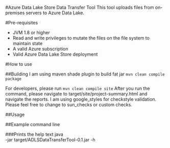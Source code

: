 #Azure Data Lake Store Data Transfer Tool
This tool uploads files from on-premises servers to Azure Data Lake.

#Pre-requisites
- JVM 1.8 or higher
- Read and write privileges to mutate the files on the file system to maintain state
- A valid Azure subscription
- Valid Azure Data Lake Store deployment

#How to use

##Building
I am using maven shade plugin to build fat jar
`mvn clean compile package`

For developers, please run
`mvn clean compile site`
After you run the command, please navigate to target/site/project-summary.html and 
navigate the reports. I am using google_styles for checkstyle validation. Please feel 
free to change to sun_checks or custom checks.

##Usage

##Example command line

###Prints the help text
java \
    -jar target/ADLSDataTransferTool-0.1.jar
    -h

###
